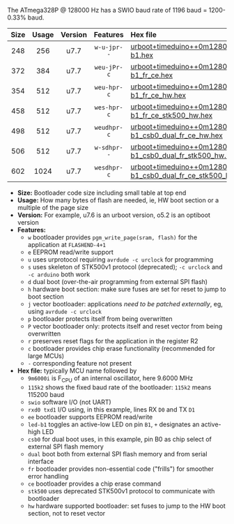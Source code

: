 The ATmega328P @ 128000 Hz has a SWIO baud rate of 1196 baud = 1200-0.33% baud.

|Size|Usage|Version|Features|Hex file|
|:-:|:-:|:-:|:-:|:--|
|248|256|u7.7|`w-u-jpr--`|[urboot+timeduino++0m1280i++++1k2_swio_rxd0_txd1_led-b1.hex](https://raw.githubusercontent.com/stefanrueger/urboot.hex/main/boards/timeduino/internal_oscillator/fint++0m1280_Hz/br++++1k2_bps/urboot+timeduino++0m1280i++++1k2_swio_rxd0_txd1_led-b1.hex)|
|372|384|u7.7|`weu-jPr-c`|[urboot+timeduino++0m1280i++++1k2_swio_rxd0_txd1_ee_led-b1_fr_ce.hex](https://raw.githubusercontent.com/stefanrueger/urboot.hex/main/boards/timeduino/internal_oscillator/fint++0m1280_Hz/br++++1k2_bps/urboot+timeduino++0m1280i++++1k2_swio_rxd0_txd1_ee_led-b1_fr_ce.hex)|
|354|512|u7.7|`weu-hpr-c`|[urboot+timeduino++0m1280i++++1k2_swio_rxd0_txd1_ee_led-b1_fr_ce_hw.hex](https://raw.githubusercontent.com/stefanrueger/urboot.hex/main/boards/timeduino/internal_oscillator/fint++0m1280_Hz/br++++1k2_bps/urboot+timeduino++0m1280i++++1k2_swio_rxd0_txd1_ee_led-b1_fr_ce_hw.hex)|
|458|512|u7.7|`wes-hpr-c`|[urboot+timeduino++0m1280i++++1k2_swio_rxd0_txd1_ee_led-b1_fr_ce_stk500_hw.hex](https://raw.githubusercontent.com/stefanrueger/urboot.hex/main/boards/timeduino/internal_oscillator/fint++0m1280_Hz/br++++1k2_bps/urboot+timeduino++0m1280i++++1k2_swio_rxd0_txd1_ee_led-b1_fr_ce_stk500_hw.hex)|
|498|512|u7.7|`weudhpr-c`|[urboot+timeduino++0m1280i++++1k2_swio_rxd0_txd1_ee_led-b1_csb0_dual_fr_ce_hw.hex](https://raw.githubusercontent.com/stefanrueger/urboot.hex/main/boards/timeduino/internal_oscillator/fint++0m1280_Hz/br++++1k2_bps/urboot+timeduino++0m1280i++++1k2_swio_rxd0_txd1_ee_led-b1_csb0_dual_fr_ce_hw.hex)|
|506|512|u7.7|`w-sdhpr--`|[urboot+timeduino++0m1280i++++1k2_swio_rxd0_txd1_led-b1_csb0_dual_fr_stk500_hw.hex](https://raw.githubusercontent.com/stefanrueger/urboot.hex/main/boards/timeduino/internal_oscillator/fint++0m1280_Hz/br++++1k2_bps/urboot+timeduino++0m1280i++++1k2_swio_rxd0_txd1_led-b1_csb0_dual_fr_stk500_hw.hex)|
|602|1024|u7.7|`wesdhpr-c`|[urboot+timeduino++0m1280i++++1k2_swio_rxd0_txd1_ee_led-b1_csb0_dual_fr_ce_stk500_hw.hex](https://raw.githubusercontent.com/stefanrueger/urboot.hex/main/boards/timeduino/internal_oscillator/fint++0m1280_Hz/br++++1k2_bps/urboot+timeduino++0m1280i++++1k2_swio_rxd0_txd1_ee_led-b1_csb0_dual_fr_ce_stk500_hw.hex)|

- **Size:** Bootloader code size including small table at top end
- **Usage:** How many bytes of flash are needed, ie, HW boot section or a multiple of the page size
- **Version:** For example, u7.6 is an urboot version, o5.2 is an optiboot version
- **Features:**
  + `w` bootloader provides `pgm_write_page(sram, flash)` for the application at `FLASHEND-4+1`
  + `e` EEPROM read/write support
  + `u` uses urprotocol requiring `avrdude -c urclock` for programming
  + `s` uses skeleton of STK500v1 protocol (deprecated); `-c urclock` and `-c arduino` both work
  + `d` dual boot (over-the-air programming from external SPI flash)
  + `h` hardware boot section: make sure fuses are set for reset to jump to boot section
  + `j` vector bootloader: applications *need to be patched externally*, eg, using `avrdude -c urclock`
  + `p` bootloader protects itself from being overwritten
  + `P` vector bootloader only: protects itself and reset vector from being overwritten
  + `r` preserves reset flags for the application in the register R2
  + `c` bootloader provides chip erase functionality (recommended for large MCUs)
  + `-` corresponding feature not present
- **Hex file:** typically MCU name followed by
  + `9m6000i` is F<sub>CPU</sub> of an internal oscillator, here 9.6000 MHz
  + `115k2` shows the fixed baud rate of the bootloader: `115k2` means 115200 baud
  + `swio` software I/O (not UART)
  + `rxd0 txd1` I/O using, in this example, lines RX `D0` and TX `D1`
  + `ee` bootloader supports EEPROM read/write
  + `led-b1` toggles an active-low LED on pin `B1`, `+` designates an active-high LED
  + `csb0` for dual boot uses, in this example, pin B0 as chip select of external SPI flash memory
  + `dual` boot both from external SPI flash memory and from serial interface
  + `fr` bootloader provides non-essential code ("frills") for smoother error handling
  + `ce` bootloader provides a chip erase command
  + `stk500` uses deprecated STK500v1 protocol to communicate with bootloader
  + `hw` hardware supported bootloader: set fuses to jump to the HW boot section, not to reset vector

